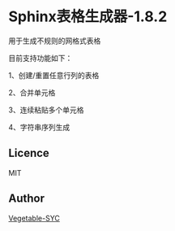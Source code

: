# Sphinx表格生成器-1.8.2

用于生成不规则的网格式表格

目前支持功能如下：

1、创建/重置任意行列的表格

2、合并单元格

3、连续粘贴多个单元格

4、字符串序列生成

## Licence

MIT

## Author

[Vegetable-SYC](https://github.com/Vegetable-SYC)